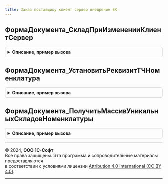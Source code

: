 ```yaml
---
title: Заказ поставщику клиент сервер внедрение ЕХ
---
```



## ФормаДокумента_СкладПриИзмененииКлиентСервер
<details style="margin: 1em 0; padding: 0.5em; border: 1px solid #ccc; border-radius: 6px;">

<summary style="font-weight: bold; cursor: pointer;">Описание, пример вызова</summary>

```bsl


Процедура ФормаДокумента_СкладПриИзмененииКлиентСервер(Объект) Экспорт
```

Пример вызова
```bsl
ЗаказПоставщикуКлиентСерверВнедрениеЕХ.ФормаДокумента_СкладПриИзмененииКлиентСервер(Объект) 
```
</details>

## ФормаДокумента_УстановитьРеквизитТЧНоменклатура
<details style="margin: 1em 0; padding: 0.5em; border: 1px solid #ccc; border-radius: 6px;">

<summary style="font-weight: bold; cursor: pointer;">Описание, пример вызова</summary>

```bsl

Процедура ФормаДокумента_УстановитьРеквизитТЧНоменклатура( Экспорт
```

Пример вызова
```bsl
ЗаказПоставщикуКлиентСерверВнедрениеЕХ.ФормаДокумента_УстановитьРеквизитТЧНоменклатура();
```
</details>

## ФормаДокумента_ПолучитьМассивУникальныхСкладовНоменклатуры
<details style="margin: 1em 0; padding: 0.5em; border: 1px solid #ccc; border-radius: 6px;">

<summary style="font-weight: bold; cursor: pointer;">Описание, пример вызова</summary>

```bsl

Функция ФормаДокумента_ПолучитьМассивУникальныхСкладовНоменклатуры( Экспорт
```

Пример вызова
```bsl
Результат = ЗаказПоставщикуКлиентСерверВнедрениеЕХ.ФормаДокумента_ПолучитьМассивУникальныхСкладовНоменклатуры();
```
</details>

---

© 2024, **ООО 1С-Софт**  
Все права защищены. Эта программа и сопроводительные материалы предоставляются  
в соответствии с условиями лицензии [Attribution 4.0 International (CC BY 4.0)](https://creativecommons.org/licenses/by/4.0/legalcode).

---
